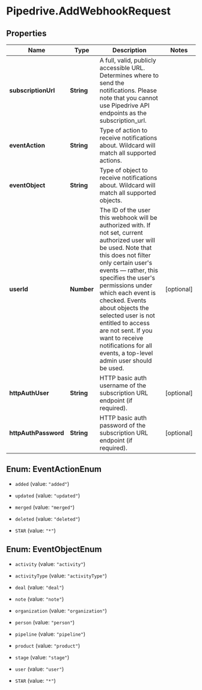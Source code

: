 # Pipedrive.AddWebhookRequest

## Properties

Name | Type | Description | Notes
------------ | ------------- | ------------- | -------------
**subscriptionUrl** | **String** | A full, valid, publicly accessible URL. Determines where to send the notifications. Please note that you cannot use Pipedrive API endpoints as the subscription_url. | 
**eventAction** | **String** | Type of action to receive notifications about. Wildcard will match all supported actions. | 
**eventObject** | **String** | Type of object to receive notifications about. Wildcard will match all supported objects. | 
**userId** | **Number** | The ID of the user this webhook will be authorized with. If not set, current authorized user will be used. Note that this does not filter only certain user&#39;s events — rather, this specifies the user&#39;s permissions under which each event is checked. Events about objects the selected user is not entitled to access are not sent. If you want to receive notifications for all events, a top-level admin user should be used. | [optional] 
**httpAuthUser** | **String** | HTTP basic auth username of the subscription URL endpoint (if required). | [optional] 
**httpAuthPassword** | **String** | HTTP basic auth password of the subscription URL endpoint (if required). | [optional] 



## Enum: EventActionEnum


* `added` (value: `"added"`)

* `updated` (value: `"updated"`)

* `merged` (value: `"merged"`)

* `deleted` (value: `"deleted"`)

* `STAR` (value: `"*"`)





## Enum: EventObjectEnum


* `activity` (value: `"activity"`)

* `activityType` (value: `"activityType"`)

* `deal` (value: `"deal"`)

* `note` (value: `"note"`)

* `organization` (value: `"organization"`)

* `person` (value: `"person"`)

* `pipeline` (value: `"pipeline"`)

* `product` (value: `"product"`)

* `stage` (value: `"stage"`)

* `user` (value: `"user"`)

* `STAR` (value: `"*"`)




